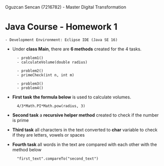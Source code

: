 Oguzcan Sencan (7216782) - Master Digital Transformation


# Java Course - Homework 1

    - Development Environment: Eclipse IDE (Java SE 16)

- Under **class Main**, there are **6 methods** created for the 4 tasks.
    
        - problem1()
        - calculateVolume(double radius)
  
        - problem2()
        - primeCheck(int n, int m)
  
        - problem3()
        - problem4()

- **First task**
**the formula below** is used to calculate volumes.

        4/3*Math.PI*Math.pow(radius, 3)

- **Second task**
a **recursive helper method** created to check if the number is prime

- **Third task**
all characters in the text converted to **char** variable to check if they are letters, vowels or spaces

- **Fourth task**
all words in the text are compared with each other with the method below

        "first_text".compareTo("second_text") 
